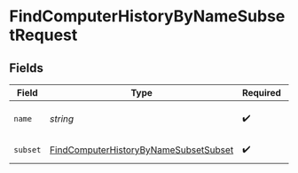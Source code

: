 # FindComputerHistoryByNameSubsetRequest


## Fields

| Field                                                                                                     | Type                                                                                                      | Required                                                                                                  | Description                                                                                               |
| --------------------------------------------------------------------------------------------------------- | --------------------------------------------------------------------------------------------------------- | --------------------------------------------------------------------------------------------------------- | --------------------------------------------------------------------------------------------------------- |
| `name`                                                                                                    | *string*                                                                                                  | :heavy_check_mark:                                                                                        | Computer Name to filter by                                                                                |
| `subset`                                                                                                  | [FindComputerHistoryByNameSubsetSubset](../../models/operations/findcomputerhistorybynamesubsetsubset.md) | :heavy_check_mark:                                                                                        | Subset to filter by                                                                                       |